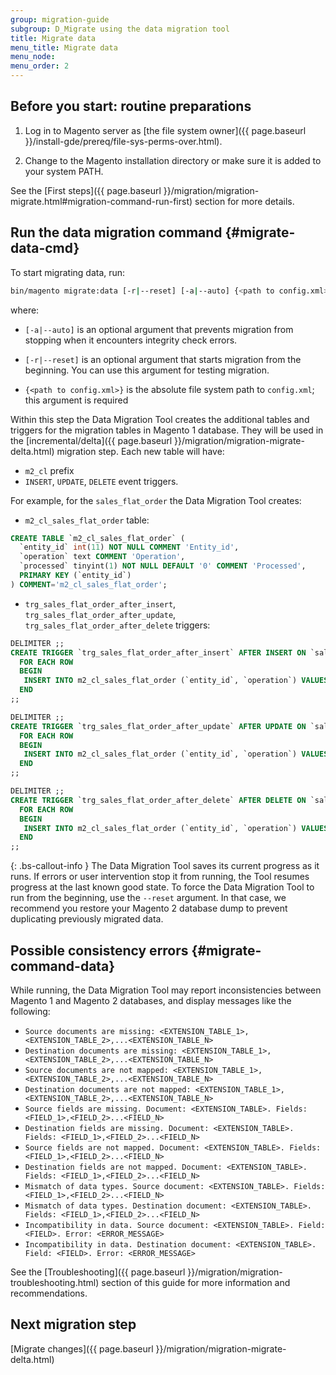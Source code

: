 ```yaml
---
group: migration-guide
subgroup: D_Migrate using the data migration tool
title: Migrate data
menu_title: Migrate data
menu_node:
menu_order: 2
---
```


## Before you start: routine preparations

1. Log in to Magento server as [the file system owner]({{ page.baseurl }}/install-gde/prereq/file-sys-perms-over.html).

2. Change to the Magento installation directory or make sure it is added to your system PATH.

See the [First steps]({{ page.baseurl }}/migration/migration-migrate.html#migration-command-run-first) section for more details.

## Run the data migration command {#migrate-data-cmd}

To start migrating data, run:

```bash
bin/magento migrate:data [-r|--reset] [-a|--auto] {<path to config.xml>}
```

where:

* `[-a|--auto]` is an optional argument that prevents migration from stopping when it encounters integrity check errors.

* `[-r|--reset]` is an optional argument that starts migration from the beginning. You can use this argument for testing migration.

* `{<path to config.xml>}` is the absolute file system path to `config.xml`; this argument is required

Within this step the Data Migration Tool creates the additional tables and triggers for the migration tables in Magento 1 database. They will be used in the [incremental/delta]({{ page.baseurl }}/migration/migration-migrate-delta.html) migration step. Each new table will have:
 - `m2_cl` prefix
 - `INSERT`, `UPDATE`, `DELETE` event triggers.
 
For example, for the `sales_flat_order` the Data Migration Tool creates:
 
 - `m2_cl_sales_flat_order` table:

```sql
CREATE TABLE `m2_cl_sales_flat_order` (
  `entity_id` int(11) NOT NULL COMMENT 'Entity_id',
  `operation` text COMMENT 'Operation',
  `processed` tinyint(1) NOT NULL DEFAULT '0' COMMENT 'Processed',
  PRIMARY KEY (`entity_id`)
) COMMENT='m2_cl_sales_flat_order';
```

 - `trg_sales_flat_order_after_insert`, `trg_sales_flat_order_after_update`, `trg_sales_flat_order_after_delete` triggers:

```sql
DELIMITER ;;
CREATE TRIGGER `trg_sales_flat_order_after_insert` AFTER INSERT ON `sales_flat_order` 
  FOR EACH ROW 
  BEGIN
   INSERT INTO m2_cl_sales_flat_order (`entity_id`, `operation`) VALUES (NEW.entity_id, 'INSERT')ON DUPLICATE KEY UPDATE operation = 'INSERT';
  END
;;

DELIMITER ;;
CREATE TRIGGER `trg_sales_flat_order_after_update` AFTER UPDATE ON `sales_flat_order` 
  FOR EACH ROW 
  BEGIN
   INSERT INTO m2_cl_sales_flat_order (`entity_id`, `operation`) VALUES (NEW.entity_id, 'UPDATE') ON DUPLICATE KEY UPDATE operation = 'UPDATE';
  END
;;

DELIMITER ;;
CREATE TRIGGER `trg_sales_flat_order_after_delete` AFTER DELETE ON `sales_flat_order` 
  FOR EACH ROW 
  BEGIN
   INSERT INTO m2_cl_sales_flat_order (`entity_id`, `operation`) VALUES (OLD.entity_id, 'DELETE')ON DUPLICATE KEY UPDATE operation = 'DELETE';
  END
;;
```

{: .bs-callout-info }
The Data Migration Tool saves its current progress as it runs. If errors or user intervention stop it from running, the Tool resumes progress at the last known good state. To force the Data Migration Tool to run from the beginning, use the `--reset` argument. In that case, we recommend you restore your Magento 2 database dump to prevent duplicating previously migrated data. 

## Possible consistency errors {#migrate-command-data}

While running, the Data Migration Tool may report inconsistencies between Magento 1 and Magento 2 databases, and display messages like the following:

- `Source documents are missing: <EXTENSION_TABLE_1>,<EXTENSION_TABLE_2>,...<EXTENSION_TABLE_N>`
- `Destination documents are missing: <EXTENSION_TABLE_1>,<EXTENSION_TABLE_2>,...<EXTENSION_TABLE_N>`
- `Source documents are not mapped: <EXTENSION_TABLE_1>,<EXTENSION_TABLE_2>,...<EXTENSION_TABLE_N>`
- `Destination documents are not mapped: <EXTENSION_TABLE_1>,<EXTENSION_TABLE_2>,...<EXTENSION_TABLE_N>`
- `Source fields are missing. Document: <EXTENSION_TABLE>. Fields: <FIELD_1>,<FIELD_2>...<FIELD_N>`
- `Destination fields are missing. Document: <EXTENSION_TABLE>. Fields: <FIELD_1>,<FIELD_2>...<FIELD_N>`
- `Source fields are not mapped. Document: <EXTENSION_TABLE>. Fields: <FIELD_1>,<FIELD_2>...<FIELD_N>`
- `Destination fields are not mapped. Document: <EXTENSION_TABLE>. Fields: <FIELD_1>,<FIELD_2>...<FIELD_N>`
- `Mismatch of data types. Source document: <EXTENSION_TABLE>. Fields: <FIELD_1>,<FIELD_2>...<FIELD_N>`
- `Mismatch of data types. Destination document: <EXTENSION_TABLE>. Fields: <FIELD_1>,<FIELD_2>...<FIELD_N>`
- `Incompatibility in data. Source document: <EXTENSION_TABLE>. Field: <FIELD>. Error: <ERROR_MESSAGE>`
- `Incompatibility in data. Destination document: <EXTENSION_TABLE>. Field: <FIELD>. Error: <ERROR_MESSAGE>`

See the [Troubleshooting]({{ page.baseurl }}/migration/migration-troubleshooting.html) section of this guide for more information and recommendations.

## Next migration step

[Migrate changes]({{ page.baseurl }}/migration/migration-migrate-delta.html)
